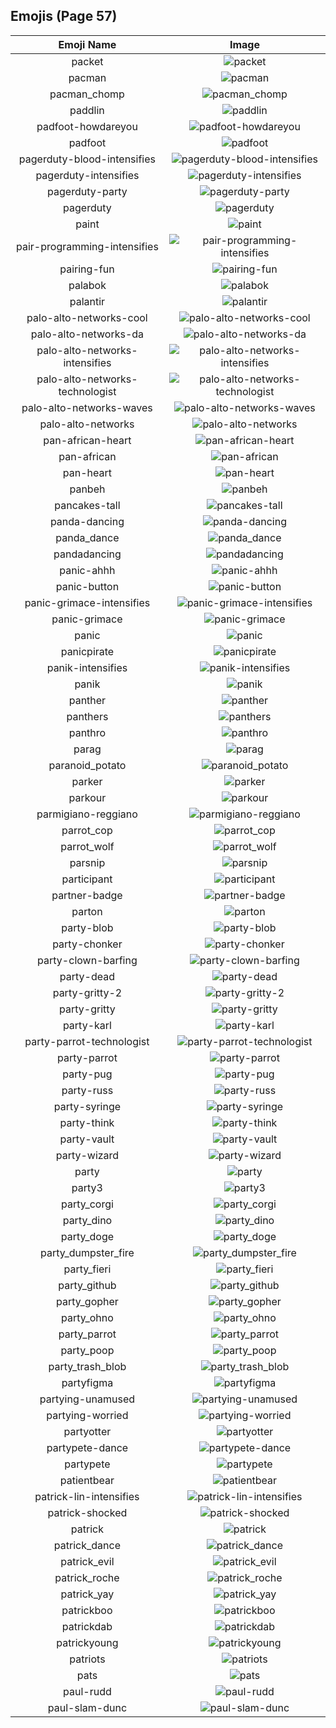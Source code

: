 
  ## Emojis (Page 57)
  |Emoji Name|Image|
  | :-: | :-: |
  |packet| ![packet](/output/packet.png)|
  |pacman| ![pacman](/output/pacman.png)|
  |pacman_chomp| ![pacman_chomp](/output/pacman_chomp.gif)|
  |paddlin| ![paddlin](/output/paddlin.png)|
  |padfoot-howdareyou| ![padfoot-howdareyou](/output/padfoot-howdareyou.png)|
  |padfoot| ![padfoot](/output/padfoot.png)|
  |pagerduty-blood-intensifies| ![pagerduty-blood-intensifies](/output/pagerduty-blood-intensifies.gif)|
  |pagerduty-intensifies| ![pagerduty-intensifies](/output/pagerduty-intensifies.gif)|
  |pagerduty-party| ![pagerduty-party](/output/pagerduty-party.gif)|
  |pagerduty| ![pagerduty](/output/pagerduty.png)|
  |paint| ![paint](/output/paint.png)|
  |pair-programming-intensifies| ![pair-programming-intensifies](/output/pair-programming-intensifies.gif)|
  |pairing-fun| ![pairing-fun](/output/pairing-fun.png)|
  |palabok| ![palabok](/output/palabok.png)|
  |palantir| ![palantir](/output/palantir.png)|
  |palo-alto-networks-cool| ![palo-alto-networks-cool](/output/palo-alto-networks-cool.png)|
  |palo-alto-networks-da| ![palo-alto-networks-da](/output/palo-alto-networks-da.png)|
  |palo-alto-networks-intensifies| ![palo-alto-networks-intensifies](/output/palo-alto-networks-intensifies.gif)|
  |palo-alto-networks-technologist| ![palo-alto-networks-technologist](/output/palo-alto-networks-technologist.png)|
  |palo-alto-networks-waves| ![palo-alto-networks-waves](/output/palo-alto-networks-waves.gif)|
  |palo-alto-networks| ![palo-alto-networks](/output/palo-alto-networks.png)|
  |pan-african-heart| ![pan-african-heart](/output/pan-african-heart.png)|
  |pan-african| ![pan-african](/output/pan-african.png)|
  |pan-heart| ![pan-heart](/output/pan-heart.png)|
  |panbeh| ![panbeh](/output/panbeh.png)|
  |pancakes-tall| ![pancakes-tall](/output/pancakes-tall.png)|
  |panda-dancing| ![panda-dancing](/output/panda-dancing.gif)|
  |panda_dance| ![panda_dance](/output/panda_dance.gif)|
  |pandadancing| ![pandadancing](/output/pandadancing.gif)|
  |panic-ahhh| ![panic-ahhh](/output/panic-ahhh.gif)|
  |panic-button| ![panic-button](/output/panic-button.png)|
  |panic-grimace-intensifies| ![panic-grimace-intensifies](/output/panic-grimace-intensifies.gif)|
  |panic-grimace| ![panic-grimace](/output/panic-grimace.png)|
  |panic| ![panic](/output/panic.jpg)|
  |panicpirate| ![panicpirate](/output/panicpirate.gif)|
  |panik-intensifies| ![panik-intensifies](/output/panik-intensifies.gif)|
  |panik| ![panik](/output/panik.png)|
  |panther| ![panther](/output/panther.png)|
  |panthers| ![panthers](/output/panthers.png)|
  |panthro| ![panthro](/output/panthro.png)|
  |parag| ![parag](/output/parag.png)|
  |paranoid_potato| ![paranoid_potato](/output/paranoid_potato.jpg)|
  |parker| ![parker](/output/parker.png)|
  |parkour| ![parkour](/output/parkour.png)|
  |parmigiano-reggiano| ![parmigiano-reggiano](/output/parmigiano-reggiano.jpg)|
  |parrot_cop| ![parrot_cop](/output/parrot_cop.gif)|
  |parrot_wolf| ![parrot_wolf](/output/parrot_wolf.gif)|
  |parsnip| ![parsnip](/output/parsnip.png)|
  |participant| ![participant](/output/participant.png)|
  |partner-badge| ![partner-badge](/output/partner-badge.png)|
  |parton| ![parton](/output/parton.png)|
  |party-blob| ![party-blob](/output/party-blob.gif)|
  |party-chonker| ![party-chonker](/output/party-chonker.gif)|
  |party-clown-barfing| ![party-clown-barfing](/output/party-clown-barfing.png)|
  |party-dead| ![party-dead](/output/party-dead.gif)|
  |party-gritty-2| ![party-gritty-2](/output/party-gritty-2.gif)|
  |party-gritty| ![party-gritty](/output/party-gritty.gif)|
  |party-karl| ![party-karl](/output/party-karl.gif)|
  |party-parrot-technologist| ![party-parrot-technologist](/output/party-parrot-technologist.gif)|
  |party-parrot| ![party-parrot](/output/party-parrot.gif)|
  |party-pug| ![party-pug](/output/party-pug.gif)|
  |party-russ| ![party-russ](/output/party-russ.gif)|
  |party-syringe| ![party-syringe](/output/party-syringe.gif)|
  |party-think| ![party-think](/output/party-think.gif)|
  |party-vault| ![party-vault](/output/party-vault.gif)|
  |party-wizard| ![party-wizard](/output/party-wizard.gif)|
  |party| ![party](/output/party.gif)|
  |party3| ![party3](/output/party3.png)|
  |party_corgi| ![party_corgi](/output/party_corgi.gif)|
  |party_dino| ![party_dino](/output/party_dino.gif)|
  |party_doge| ![party_doge](/output/party_doge.gif)|
  |party_dumpster_fire| ![party_dumpster_fire](/output/party_dumpster_fire.gif)|
  |party_fieri| ![party_fieri](/output/party_fieri.gif)|
  |party_github| ![party_github](/output/party_github.gif)|
  |party_gopher| ![party_gopher](/output/party_gopher.gif)|
  |party_ohno| ![party_ohno](/output/party_ohno.gif)|
  |party_parrot| ![party_parrot](/output/party_parrot.gif)|
  |party_poop| ![party_poop](/output/party_poop.gif)|
  |party_trash_blob| ![party_trash_blob](/output/party_trash_blob.gif)|
  |partyfigma| ![partyfigma](/output/partyfigma.gif)|
  |partying-unamused| ![partying-unamused](/output/partying-unamused.png)|
  |partying-worried| ![partying-worried](/output/partying-worried.png)|
  |partyotter| ![partyotter](/output/partyotter.gif)|
  |partypete-dance| ![partypete-dance](/output/partypete-dance.gif)|
  |partypete| ![partypete](/output/partypete.gif)|
  |patientbear| ![patientbear](/output/patientbear.jpg)|
  |patrick-lin-intensifies| ![patrick-lin-intensifies](/output/patrick-lin-intensifies.gif)|
  |patrick-shocked| ![patrick-shocked](/output/patrick-shocked.jpg)|
  |patrick| ![patrick](/output/patrick.png)|
  |patrick_dance| ![patrick_dance](/output/patrick_dance.gif)|
  |patrick_evil| ![patrick_evil](/output/patrick_evil.jpg)|
  |patrick_roche| ![patrick_roche](/output/patrick_roche.png)|
  |patrick_yay| ![patrick_yay](/output/patrick_yay.png)|
  |patrickboo| ![patrickboo](/output/patrickboo.png)|
  |patrickdab| ![patrickdab](/output/patrickdab.png)|
  |patrickyoung| ![patrickyoung](/output/patrickyoung.png)|
  |patriots| ![patriots](/output/patriots.jpg)|
  |pats| ![pats](/output/pats.jpg)|
  |paul-rudd| ![paul-rudd](/output/paul-rudd.png)|
  |paul-slam-dunc| ![paul-slam-dunc](/output/paul-slam-dunc.png)|
  